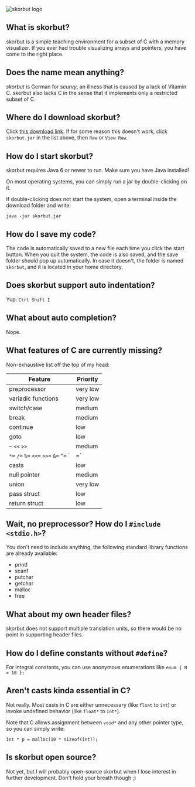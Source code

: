 ![skorbut logo](http://i.imgur.com/J9j9MNs.png)

## What is skorbut?

skorbut is a simple teaching environment for a subset of C with a memory visualizer.
If you ever had trouble visualizing arrays and pointers, you have come to the right place.

## Does the name mean anything?

*skorbut* is German for *scurvy*, an illness that is caused by a lack of Vitamin C.
skorbut also lacks C in the sense that it implements only a restricted subset of C.

## Where do I download skorbut?

Click [this download link](https://github.com/fredoverflow/skorbut-release/blob/master/skorbut.jar?raw=true). If for some reason this doesn't work, click `skorbut.jar` in the list above, then `Raw` or `View Raw`.

## How do I start skorbut?

skorbut requires Java 6 or newer to run. Make sure you have Java installed!

On most operating systems, you can simply run a jar by double-clicking on it.

If double-clicking does not start the system, open a terminal inside the download folder and write:

    java -jar skorbut.jar

## How do I save my code?

The code is automatically saved to a new file each time you click the start button. When you quit the system, the code is also saved, and the save folder should pop up automatically. In case it doesn't, the folder is named `skorbut`, and it is located in your home directory.

## Does skorbut support auto indentation?

Yup: `Ctrl Shift I`

## What about auto completion?

Nope.

## What features of C are currently missing?

Non-exhaustive list off the top of my head:

| Feature            | Priority |
| ------------------ | -------- |
| preprocessor       | very low |
| variadic functions | very low |
| switch/case        | medium   |
| break              | medium   |
| continue           | low      |
| goto               | low      |
| `~` `<<` `>>`      | medium   |
| `*=` `/=` `%=` `<<=` `>>=` `&=` `^=` `|=` | low |
| casts              | low      |
| null pointer       | medium   |
| union              | very low |
| pass struct        | low      |
| return struct      | low      |

## Wait, no preprocessor? How do I `#include <stdio.h>`?

You don't need to include anything, the following standard library functions are already available:

- printf
- scanf
- putchar
- getchar
- malloc
- free

## What about my own header files?

skorbut does not support multiple translation units, so there would be no point in supporting header files.

## How do I define constants without `#define`?

For integral constants, you can use anonymous enumerations like `enum { N = 10 };`

## Aren't casts kinda essential in C?

Not really. Most casts in C are either unnecessary (like `float` to `int`) or invoke undefined behavior (like `float*` to `int*`).

Note that C allows assignment between `void*` and any other pointer type, so you can simply write:

    int * p = malloc(10 * sizeof(int));

## Is skorbut open source?

Not yet, but I will probably open-source skorbut when I lose interest in further development. Don't hold your breath though ;)
